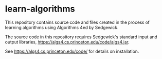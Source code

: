 # learn-algorithms
This repository contains source code and files created in the process of learning algorithms using Algorithms 4ed by Sedgewick.

The source code in this repository requires Sedgewick's standard input and output libraries, https://algs4.cs.princeton.edu/code/algs4.jar.

See https://algs4.cs.princeton.edu/code/ for details on installation.

